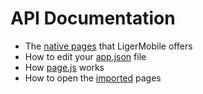 # API Documentation

* The [native pages](nativePages.md) that LigerMobile offers
* How to edit your [app.json](app.json.md) file
* How [page.js](page.js.md) works
* How to open the [imported](importedPages.md) pages
